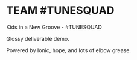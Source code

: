 TEAM #TUNESQUAD
===============

Kids in a New Groove - #TUNESQUAD

Glossy deliverable demo.

Powered by Ionic, hope, and lots of elbow grease.